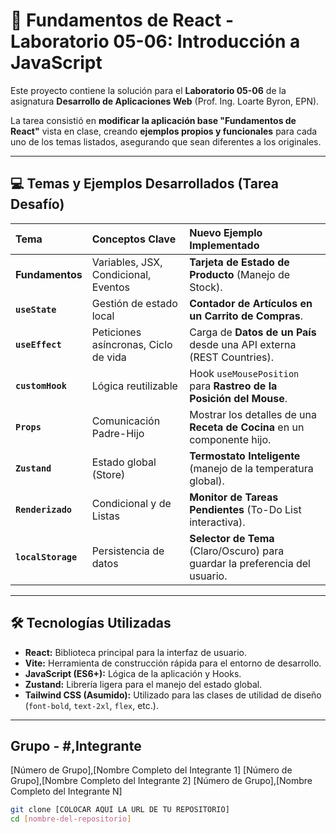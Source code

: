# 🚀 Fundamentos de React - Laboratorio 05-06: Introducción a JavaScript

Este proyecto contiene la solución para el **Laboratorio 05-06** de la asignatura **Desarrollo de Aplicaciones Web** (Prof. Ing. Loarte Byron, EPN).

La tarea consistió en **modificar la aplicación base "Fundamentos de React"** vista en clase, creando **ejemplos propios y funcionales** para cada uno de los temas listados, asegurando que sean diferentes a los originales.

---

## 💻 Temas y Ejemplos Desarrollados (Tarea Desafío)

| Tema | Conceptos Clave | Nuevo Ejemplo Implementado |
| :--- | :--- | :--- |
| **Fundamentos** | Variables, JSX, Condicional, Eventos | **Tarjeta de Estado de Producto** (Manejo de Stock). |
| **`useState`** | Gestión de estado local | **Contador de Artículos en un Carrito de Compras**. |
| **`useEffect`** | Peticiones asíncronas, Ciclo de vida | Carga de **Datos de un País** desde una API externa (REST Countries). |
| **`customHook`** | Lógica reutilizable | Hook `useMousePosition` para **Rastreo de la Posición del Mouse**. |
| **`Props`** | Comunicación Padre-Hijo | Mostrar los detalles de una **Receta de Cocina** en un componente hijo. |
| **`Zustand`** | Estado global (Store) | **Termostato Inteligente** (manejo de la temperatura global). |
| **`Renderizado`** | Condicional y de Listas | **Monitor de Tareas Pendientes** (To-Do List interactiva). |
| **`localStorage`** | Persistencia de datos | **Selector de Tema** (Claro/Oscuro) para guardar la preferencia del usuario. |

---

## 🛠️ Tecnologías Utilizadas

* **React:** Biblioteca principal para la interfaz de usuario.
* **Vite:** Herramienta de construcción rápida para el entorno de desarrollo.
* **JavaScript (ES6+):** Lógica de la aplicación y Hooks.
* **Zustand:** Librería ligera para el manejo del estado global.
* **Tailwind CSS (Asumido):** Utilizado para las clases de utilidad de diseño (`font-bold`, `text-2xl`, `flex`, etc.).

---

## Grupo - #,Integrante
[Número de Grupo],[Nombre Completo del Integrante 1]
[Número de Grupo],[Nombre Completo del Integrante 2]
[Número de Grupo],[Nombre Completo del Integrante N]

```bash
git clone [COLOCAR AQUÍ LA URL DE TU REPOSITORIO]
cd [nombre-del-repositorio]
